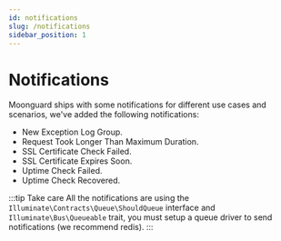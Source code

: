 ```yaml
---
id: notifications
slug: /notifications
sidebar_position: 1
---
```


# Notifications

Moonguard ships with some notifications for different use cases and scenarios, we've added the following notifications:

- New Exception Log Group.
- Request Took Longer Than Maximum Duration.
- SSL Certificate Check Failed.
- SSL Certificate Expires Soon.
- Uptime Check Failed.
- Uptime Check Recovered.

:::tip Take care
All the notifications are using the `Illuminate\Contracts\Queue\ShouldQueue` interface and `Illuminate\Bus\Queueable` trait, you must setup a queue driver to send notifications (we recommend redis).
:::
